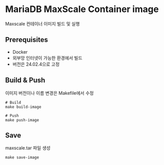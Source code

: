 # MariaDB MaxScale Container image
Maxscale 컨테이너 이미지 빌드 및 실행 
## Prerequisites
- Docker
- 외부망 인터넷이 가능한 환경에서 빌드
- 버전은 24.02.4으로 고정

## Build & Push
이미지 버전이나 이름 변경은 Makefile에서 수정
```
# Build
make build-image

# Push
make push-image
```

## Save
maxscale.tar 파일 생성
```
make save-image
```
